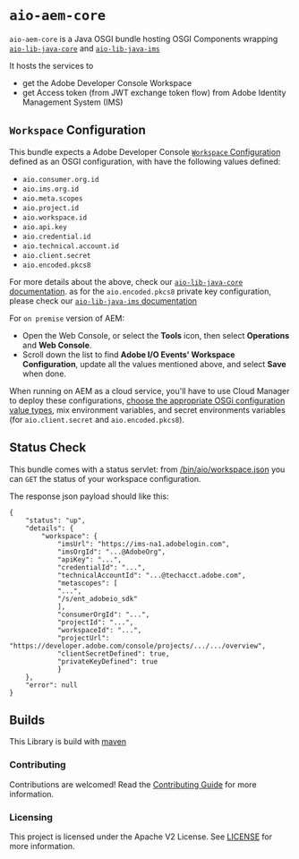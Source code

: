 # `aio-aem-core`

`aio-aem-core` is a Java OSGI bundle hosting OSGI Components
wrapping [`aio-lib-java-core`](../../core) and [`aio-lib-java-ims`](../../ims)

It hosts the services to 
* get the Adobe Developer Console Workspace
* get Access token (from JWT exchange token flow) from Adobe Identity Management System (IMS)


## `Workspace` Configuration

This bundle expects a Adobe Developer Console [`Workspace` Configuration](src/main/java/com/adobe/aio/aem/workspace/ocd/WorkspaceConfig.java)
defined as an OSGI configuration, with have the following values defined:
* `aio.consumer.org.id`
* `aio.ims.org.id`
* `aio.meta.scopes`
* `aio.project.id`
* `aio.workspace.id`
* `aio.api.key`
* `aio.credential.id`
* `aio.technical.account.id`
* `aio.client.secret`
* `aio.encoded.pkcs8`

For more details about the above, check our [`aio-lib-java-core` documentation](../../core/README.md).
as for the `aio.encoded.pkcs8` private key configuration, please check our [`aio-lib-java-ims` documentation](../../ims/README.md)

For `on premise` version of AEM: 
* Open the Web Console, or select the **Tools** icon, then select **Operations** and **Web Console**.
* Scroll down the list to find **Adobe I/O Events' Workspace Configuration**, update all the values mentioned above, and select **Save** when done.

When running on AEM as a cloud service, you'll have to use Cloud Manager to deploy these configurations,
[choose the appropriate OSGi configuration value types](https://experienceleague.adobe.com/docs/experience-manager-cloud-service/content/implementing/deploying/configuring-osgi.html%3Flang%3Den#how-to-choose-the-appropriate-osgi-configuration-value-type), 
mix environment variables, and secret environments variables (for `aio.client.secret` and `aio.encoded.pkcs8`).


## Status Check

This bundle comes with a status servlet: 
 from [/bin/aio/workspace.json](http://localhost:4502/bin/aio/workspace.json)
you can `GET` the status of your workspace configuration.

The response json payload should like this:

    {
        "status": "up",
        "details": {
            "workspace": {
                "imsUrl": "https://ims-na1.adobelogin.com",
                "imsOrgId": "...@AdobeOrg",
                "apiKey": "...",
                "credentialId": "...",
                "technicalAccountId": "...@techacct.adobe.com",
                "metascopes": [
                "...",
                "/s/ent_adobeio_sdk"
                ],
                "consumerOrgId": "...",
                "projectId": "...",
                "workspaceId": "...",
                "projectUrl": "https://developer.adobe.com/console/projects/.../.../overview",
                "clientSecretDefined": true,
                "privateKeyDefined": true
                }
        },
        "error": null
    }

## Builds

This Library is build with [maven](https://maven.apache.org/)

### Contributing

Contributions are welcomed! Read the [Contributing Guide](../.github/CONTRIBUTING.md) for more
information.

### Licensing

This project is licensed under the Apache V2 License. See [LICENSE](../LICENSE.md) for more
information.


